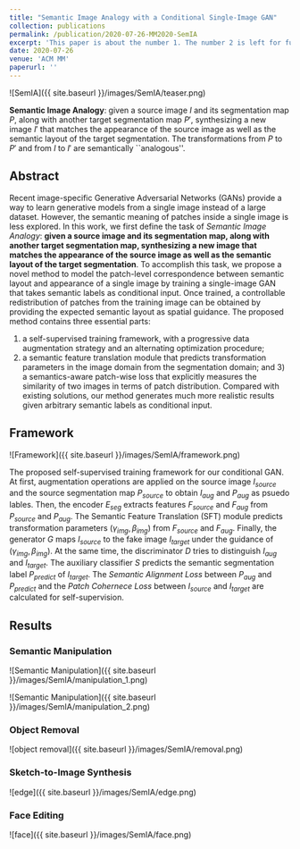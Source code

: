 ```yaml
---
title: "Semantic Image Analogy with a Conditional Single-Image GAN"
collection: publications
permalink: /publication/2020-07-26-MM2020-SemIA
excerpt: 'This paper is about the number 1. The number 2 is left for future work.'
date: 2020-07-26
venue: 'ACM MM'
paperurl: ''
---
```


![SemIA]({{ site.baseurl }}/images/SemIA/teaser.png)


__Semantic Image Analogy__: given a source image $I$ and its segmentation map $P$, along with another
target segmentation map $P'$, synthesizing a new image $I'$ that matches the appearance
of the source image as well as the semantic layout of the target segmentation. The transformations from $P$ to $P'$ and
from $I$ to $I'$ are semantically ``analogous''. 


## Abstract

Recent image-specific Generative Adversarial Networks (GANs) provide a way to learn generative models from a single image instead of a large dataset.
However, the semantic meaning of patches inside a single image is less explored. 
In this work, we first define the task of *Semantic Image Analogy*:
__given a source image and its segmentation map, along with another
target segmentation map, synthesizing a new image that matches the appearance
of the source image as well as the semantic layout of the target segmentation__. 
To accomplish this task, we propose a novel method to model the patch-level correspondence between semantic layout 
and appearance of a single image by training a single-image GAN that takes semantic labels as conditional input.
Once trained, a controllable redistribution of patches from the training image can be obtained
by providing the expected semantic layout as spatial guidance. 
The proposed method contains three essential parts: 
1) a self-supervised training framework, with a progressive data augmentation strategy and an alternating optimization procedure; 
2) a semantic feature translation module that predicts transformation parameters in the image domain from the segmentation domain;
and 3) a semantics-aware patch-wise loss that explicitly measures the similarity of two images in terms of patch distribution. 
Compared with existing solutions, our method generates much more realistic results
given arbitrary semantic labels as conditional input. 

## Framework

![Framework]({{ site.baseurl }}/images/SemIA/framework.png)

The proposed self-supervised training framework for our conditional GAN. 
At first, augmentation operations are applied on the source image $I_{source}$ and the source segmentation map $P_{source}$ to obtain $I_{aug}$ and $P_{aug}$ as psuedo lables.
Then, the encoder $E_{seg}$ extracts features $F_{source}$ and $F_{aug}$ from $P_{source}$ and $P_{aug}$.
The Semantic Feature Translation (SFT) module predicts transformation parameters $(\gamma_{img}, \beta_{img})$
from $F_{source}$ and $F_{aug}$.
Finally, the generator $G$ maps $I_{source}$ to the fake image $I_{target}$ under the guidance
of $(\gamma_{img}, \beta_{img})$.
At the same time, the discriminator $D$ tries to distinguish $I_{aug}$ and $I_{target}$.
    The auxiliary classifier $S$ predicts the semantic segmentation label $P_{predict}$ of $I_{target}$.
The *Semantic Alignment Loss* between $P_{aug}$ and $P_{predict}$ and 
the *Patch Cohernece Loss* between $I_{source}$ and $I_{target}$ are calculated for self-supervision.


## Results


### Semantic Manipulation

![Semantic Manipulation]({{ site.baseurl }}/images/SemIA/manipulation_1.png)

![Semantic Manipulation]({{ site.baseurl }}/images/SemIA/manipulation_2.png)


### Object Removal
![object removal]({{ site.baseurl }}/images/SemIA/removal.png)


### Sketch-to-Image Synthesis

![edge]({{ site.baseurl }}/images/SemIA/edge.png)


### Face Editing

![face]({{ site.baseurl }}/images/SemIA/face.png)
